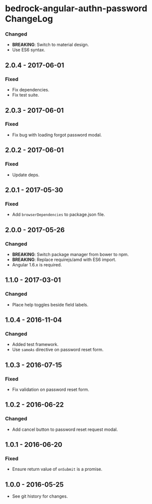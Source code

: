 # bedrock-angular-authn-password ChangeLog

### Changed
- **BREAKING**: Switch to material design.
- Use ES6 syntax.

## 2.0.4 - 2017-06-01

### Fixed
- Fix dependencies.
- Fix test suite.

## 2.0.3 - 2017-06-01

### Fixed
- Fix bug with loading forgot password modal.

## 2.0.2 - 2017-06-01

### Fixed
- Update deps.

## 2.0.1 - 2017-05-30

### Fixed
- Add `browserDependencies` to package.json file.

## 2.0.0 - 2017-05-26

### Changed
- **BREAKING**: Switch package manager from bower to npm.
- **BREAKING**: Replace requirejs/amd with ES6 import.
- Angular 1.6.x is required.

## 1.1.0 - 2017-03-01

### Changed
- Place help toggles beside field labels.

## 1.0.4 - 2016-11-04

### Changed
- Added test framework.
- Use `sameAs` directive on password reset form.

## 1.0.3 - 2016-07-15

### Fixed
- Fix validation on password reset form.

## 1.0.2 - 2016-06-22

### Changed
- Add cancel button to password reset request modal.

## 1.0.1 - 2016-06-20

### Fixed
- Ensure return value of `onSubmit` is a promise.

## 1.0.0 - 2016-05-25

- See git history for changes.
